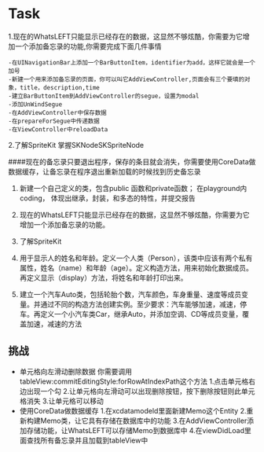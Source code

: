 # Task

1.现在的WhatsLEFT只能显示已经存在的数据，这显然不够炫酷，你需要为它增加一个添加备忘录的功能,你需要完成下面几件事情

    -在UINavigationBar上添加一个BarButtonItem，identifier为add，这样它就会是一个加号
    -新建一个用来添加备忘录的页面，你可以叫它AddViewController,页面会有三个要填的对象，title，description,time
    -建立BarButtonItem到AddViewController的segue，设置为modal
    -添加UnWindSegue
    -在AddViewController中保存数据
    -在prepareForSegue中传递数据
    -在ViewController中reloadData

2.了解SpriteKit
    掌握SKNodeSKSpriteNode

####现在的备忘录只要退出程序，保存的条目就会消失，你需要使用CoreData做数据缓存，让备忘录在程序退出重新加载的时候找到历史备忘录
1. 新建一个自己定义的类，包含public 函数和private函数； 在playground内coding， 体现出继承，封装，和多态的特性，并提交报告

2. 现在的WhatsLEFT只能显示已经存在的数据，这显然不够炫酷，你需要为它增加一个添加备忘录的功能。

3. 了解SpriteKit

4. 用于显示人的姓名和年龄。定义一个人类（Person），该类中应该有两个私有属性，姓名（name）和年龄（age）。定义构造方法，用来初始化数据成员。再定义显示（display）方法，将姓名和年龄打印出来。

5. 建立一个汽车Auto类，包括轮胎个数，汽车颜色，车身重量、速度等成员变量。并通过不同的构造方法创建实例。至少要求：汽车能够加速，减速，停车。再定义一个小汽车类Car，继承Auto，并添加空调、CD等成员变量，覆盖加速，减速的方法


## 挑战

- 单元格向左滑动删除数据
    你需要调用tableView:commitEditingStyle:forRowAtIndexPath这个方法
    1.点击单元格右边出现一个勾
    2.让单元格向左滑动可以出现删除按钮，按下删除按钮则此单元格消失
    3.让单元格可以移动
- 使用CoreData做数据缓存
    1.在xcdatamodeld里面新建Memo这个Entity
    2.重新构建Memo类，让它具有存储在数据库中的功能
    3.在AddViewController添加存储功能，让WhatsLEFT可以存储Memo到数据库中
    4.在viewDidLoad里面查找所有备忘录并且加载到tableView中



